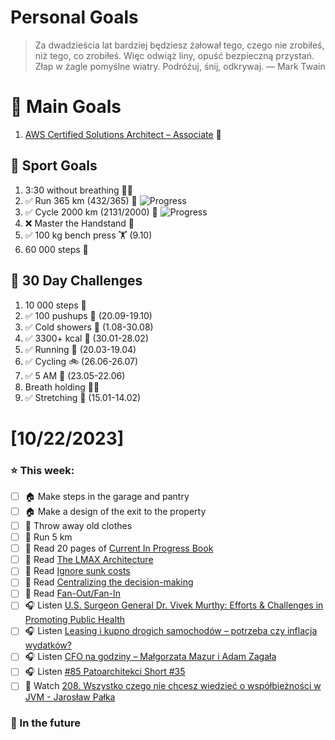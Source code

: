 
Personal Goals
==============
> Za dwadzieścia lat bardziej będziesz żałował tego, czego nie zrobiłeś, niż tego, co zrobiłeś. Więc odwiąż liny, opuść bezpieczną przystań. Złap w żagle pomyślne wiatry. Podróżuj, śnij, odkrywaj.
> — Mark Twain

# 🥇 Main Goals 
1. [AWS Certified Solutions Architect – Associate](https://aws.amazon.com/certification/certified-solutions-architect-associate/) 📜

## 🥈 Sport Goals 
1. 3:30 without breathing 😮‍💨
2. ✅ Run 365 km (432/365) 🏃 ![Progress](https://progress-bar.dev/118/)
3. ✅ Cycle 2000 km (2131/2000) 🚴 ![Progress](https://progress-bar.dev/106/)
4. ❌ Master the Handstand 🤸
5. ✅ 100 kg bench press  🏋️ (9.10)
6. 60 000 steps 🚶

## 🥉 30 Day Challenges 
1. 10 000 steps 🦶 
2. ✅ 100 pushups 🙇 (20.09-19.10)
3. ✅ Cold showers 🚿 (1.08-30.08)
4. ✅ 3300+ kcal 🍌 (30.01-28.02)
5. ✅ Running 🏃 (20.03-19.04)
6. ✅ Cycling 🚲 (26.06-26.07)
7. ✅ 5 AM 🌅 (23.05-22.06)
8. Breath holding 😮‍💨
9. ✅ Stretching 🧘 (15.01-14.02)

# [10/22/2023]
### ⭐ This week:
- [ ] 🏠 Make steps in the garage and pantry
- [ ] 🏠 Make a design of the exit to the property 
- [ ] 🧹 Throw away old clothes
- [ ] 🏃 Run 5 km
- [ ] 📗 Read 20 pages of [Current In Progress Book](https://github.com/BartoszDabek/bdabek.pl/blob/master/miscellaneous/books.md)
- [ ] 📗 Read [The LMAX Architecture](https://martinfowler.com/articles/lmax.html)
- [ ] 📗 Read [Ignore sunk costs](https://seths.blog/2009/05/ignore-sunk-costs/)
- [ ] 📗 Read [Centralizing the decision-making](https://mikemybytes.com/2023/08/24/centralizing-the-decision-making/)
- [ ] 📗 Read [Fan-Out/Fan-In](https://java-design-patterns.com/patterns/fanout-fanin/)
- [ ] 🎧 Listen [U.S. Surgeon General Dr. Vivek Murthy: Efforts & Challenges in Promoting Public Health](https://www.hubermanlab.com/episode/us-surgeon-general-dr-vivek-murthy-efforts-challenges-in-promoting-public-health)
- [ ] 🎧 Listen [Leasing i kupno drogich samochodów – potrzeba czy inflacja wydatków?](https://inwestomat.eu/leasing-i-kupno-drogich-samochodow/)
- [ ] 🎧 Listen [CFO na godziny – Małgorzata Mazur i Adam Zagała](https://zaprojektujswojezycie.pl/cfo-na-godziny-malgorzata-mazur-i-adam-zagala/)
- [ ] 🎧 Listen [#85 Patoarchitekci Short #35](https://patoarchitekci.io/85/)
- [ ] 🎥 Watch [208. Wszystko czego nie chcesz wiedzieć o współbieżności w JVM - Jarosław Pałka](https://youtu.be/25N-l3fc1hE)

### 🏅 In the future 
